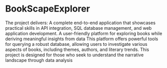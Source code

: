 # BookScapeExplorer
The project delivers:  A complete end-to-end application that showcases practical skills in API integration, SQL database management, and web application development. A user-friendly platform for exploring books while deriving meaningful insights from data
This platform offers powerful tools for querying a robust database, allowing users to investigate various aspects of books, including themes, authors, and literary trends. This project is designed for those who seek to understand the narrative landscape through data analysis
